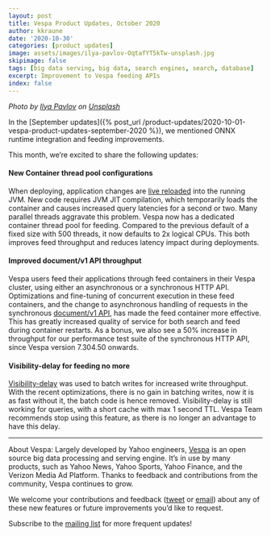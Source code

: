 ```yaml
---
layout: post
title: Vespa Product Updates, October 2020
author: kkraune
date: '2020-10-30'
categories: [product updates]
image: assets/images/ilya-pavlov-OqtafYT5kTw-unsplash.jpg
skipimage: false
tags: [big data serving, big data, search engines, search, database]
excerpt: Improvement to Vespa feeding APIs
index: false
---
```


<em>Photo by
<a href="https://unsplash.com/@ilyapavlov?utm_source=unsplash&amp;utm_medium=referral&amp;utm_content=creditCopyText">
Ilya Pavlov</a> on
<a href="https://unsplash.com/s/photos/technology?utm_source=unsplash&amp;utm_medium=referral&amp;utm_content=creditCopyText">
Unsplash</a></em>

In the [September updates]({% post_url /product-updates/2020-10-01-vespa-product-updates-september-2020 %}),
we mentioned ONNX runtime integration and feeding improvements.

This month, we’re excited to share the following updates:


#### New Container thread pool configurations
When deploying, application changes are
[live reloaded](https://docs.vespa.ai/documentation/cloudconfig/application-packages.html) into the running JVM.
New code requires JVM JIT compilation, which temporarily loads the container
and causes increased query latencies for a second or two.
Many parallel threads aggravate this problem.
Vespa now has a dedicated container thread pool for feeding.
Compared to the previous default of a fixed size with 500 threads, it now defaults to 2x logical CPUs.
This both improves feed throughput and reduces latency impact during deployments.


#### Improved document/v1 API throughput
Vespa users feed their applications through feed containers in their Vespa cluster,
using either an asynchronous or a synchronous HTTP API.
Optimizations and fine-tuning of concurrent execution in these feed containers,
and the change to asynchronous handling of requests in the synchronous
[document/v1 API](https://docs.vespa.ai/documentation/reference/document-v1-api-reference.html),
has made the feed container more effective.
This has greatly increased quality of service for both search and feed during container restarts.
As a bonus, we also see a 50% increase in throughput for our performance test suite of the synchronous HTTP API,
since Vespa version 7.304.50 onwards.


#### Visibility-delay for feeding no more
[Visibility-delay](https://docs.vespa.ai/documentation/reference/services-content.html#visibility-delay)
was used to batch writes for increased write throughput.
With the recent optimizations, there is no gain in batching writes,
now it is as fast without it, the batch code is hence removed.
Visibility-delay is still working for queries, with a short cache with max 1 second TTL.
Vespa Team recommends stop using this feature, as there is no longer an advantage to have this delay.


___
About Vespa: Largely developed by Yahoo engineers,
[Vespa](https://github.com/vespa-engine/vespa) is an open source big data processing and serving engine.
It’s in use by many products, such as Yahoo News, Yahoo Sports, Yahoo Finance, and the Verizon Media Ad Platform.
Thanks to feedback and contributions from the community, Vespa continues to grow.

We welcome your contributions and feedback ([tweet](https://twitter.com/vespaengine)
or [email](mailto:info@vespa.ai)) about any of these new features or future improvements you’d like to request.

Subscribe to the [mailing list](https://vespa.ai/mailing-list.html) for more frequent updates!
